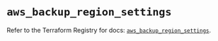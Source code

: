 # `aws_backup_region_settings`

Refer to the Terraform Registry for docs: [`aws_backup_region_settings`](https://registry.terraform.io/providers/hashicorp/aws/5.95.0/docs/resources/backup_region_settings).
